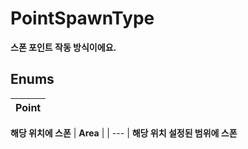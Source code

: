# **PointSpawnType**

 **스폰 포인트 작동 방식이에요.** 
## **Enums**

| __Point__ |
| --- |
 **해당 위치에 스폰** 
| __Area__ |
| --- |
 **해당 위치 설정된 범위에 스폰** 
